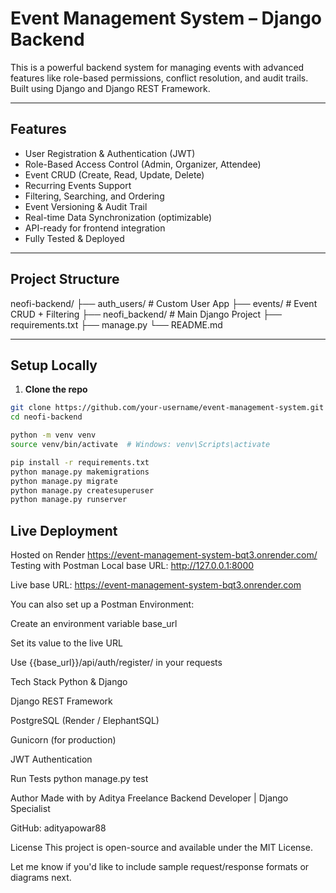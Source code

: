 # Event Management System – Django Backend

This is a powerful backend system for managing events with advanced features like role-based permissions, conflict resolution, and audit trails. Built using Django and Django REST Framework.

---

##  Features

-  User Registration & Authentication (JWT)
-  Role-Based Access Control (Admin, Organizer, Attendee)
-  Event CRUD (Create, Read, Update, Delete)
-  Recurring Events Support
-  Filtering, Searching, and Ordering
-  Event Versioning & Audit Trail
-  Real-time Data Synchronization (optimizable)
-  API-ready for frontend integration
-  Fully Tested & Deployed

---

##  Project Structure
neofi-backend/
├── auth_users/ # Custom User App
├── events/ # Event CRUD + Filtering
├── neofi_backend/ # Main Django Project
├── requirements.txt
├── manage.py
└── README.md

---

##  Setup Locally

1. **Clone the repo**
```bash
git clone https://github.com/your-username/event-management-system.git
cd neofi-backend

python -m venv venv
source venv/bin/activate  # Windows: venv\Scripts\activate

pip install -r requirements.txt
python manage.py makemigrations
python manage.py migrate
python manage.py createsuperuser
python manage.py runserver
```
## Live Deployment
 Hosted on Render
 https://event-management-system-bqt3.onrender.com/
 Testing with Postman
Local base URL: http://127.0.0.1:8000

Live base URL: https://event-management-system-bqt3.onrender.com

You can also set up a Postman Environment:

Create an environment variable base_url

Set its value to the live URL

Use {{base_url}}/api/auth/register/ in your requests

Tech Stack
Python & Django

Django REST Framework

PostgreSQL (Render / ElephantSQL)

Gunicorn (for production)

JWT Authentication

Run Tests
python manage.py test

Author
Made with  by Aditya
Freelance Backend Developer | Django Specialist

GitHub: adityapowar88

License
This project is open-source and available under the MIT License.

Let me know if you'd like to include sample request/response formats or diagrams next.


